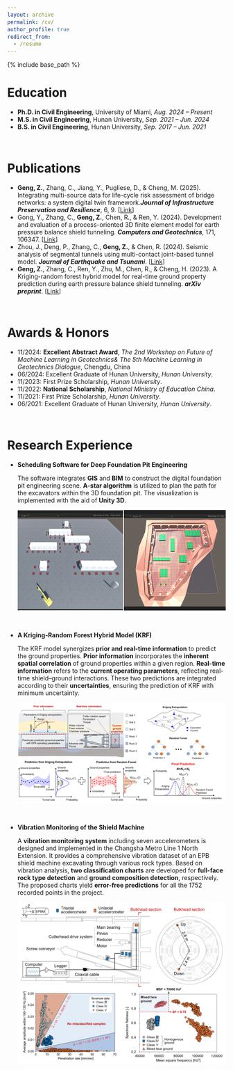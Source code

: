 ```yaml
---
layout: archive
permalink: /cv/
author_profile: true
redirect_from:
  - /resume
---
```


{% include base_path %}

Education
======
- **Ph.D. in Civil Engineering**, University of Miami, *Aug. 2024 – Present*
- **M.S. in Civil Engineering**, Hunan University, *Sep. 2021 – Jun. 2024*
- **B.S. in Civil Engineering**, Hunan University, *Sep. 2017 – Jun. 2021*

<br/>

Publications
======
* **Geng, Z.**, Zhang, C., Jiang, Y., Pugliese, D., & Cheng, M. (2025). Integrating multi-source data for life-cycle risk assessment of bridge networks: a system digital twin framework.***Journal of Infrastructure Preservation and Resilience***, 6, 9. [[Link]((https://link.springer.com/article/10.1186/s43065-025-00121-7))]
* Gong, Y., Zhang, C., **Geng, Z.**, Chen, R., & Ren, Y. (2024). Development and evaluation of a process-oriented 3D finite element model for earth pressure balance shield tunneling.
   ***Computers and Geotechnics***, 171, 106347. [[Link](https://www.sciencedirect.com/science/article/pii/S0266352X24002830)]
* Zhou, J., Deng, P., Zhang, C., **Geng, Z.**, & Chen, R. (2024). Seismic analysis of segmental tunnels using multi-contact joint-based tunnel model. ***Journal of Earthquake and Tsunami***. [[Link](https://www.sciencedirect.com/science/article/pii/S0266352X24002830)]
* **Geng, Z.**, Zhang, C., Ren, Y., Zhu, M., Chen, R., & Cheng, H. (2023). A Kriging-random forest hybrid model for real-time ground property prediction during earth pressure balance shield 
   tunneling. ***arXiv preprint***. [[Link]((https://arxiv.org/abs/2305.05128))]

<br/>

Awards & Honors
======
* 11/2024: **Excellent Abstract Award**, *The 2nd Workshop on Future of Machine Learning in Geotechnics& The 5th Machine Learning in Geotechnics Dialogue*, Chengdu, China
* 06/2024: Excellent Graduate of Hunan University, *Hunan University*.
* 11/2023: First Prize Scholarship, *Hunan University*.
* 11/2022: **National Scholarship**, *National Ministry of Education China*.
* 11/2021: First Prize Scholarship, *Hunan University*.
* 06/2021: Excellent Graduate of Hunan University, *Hunan University*.

<br/>

Research Experience
======
- **Scheduling Software for Deep Foundation Pit Engineering**

    The software integrates **GIS** and **BIM** to construct the digital foundation pit engineering scene. **A-star algorithm** is utilized to plan the path for the excavators within the 3D foundation pit. The visualization is implemented with the aid of **Unity 3D**.
    <p align="center">
      <img src="/images/DeepFoundation.png" width="600"  alt="Path Planning Software" />
    </p>

<br/>

- **A Kriging-Random Forest Hybrid Model (KRF)**

    The KRF model synergizes **prior and real-time information** to predict the ground properties. **Prior information** incorporates the **inherent spatial correlation** of ground properties within a given region. **Real-time information** refers to the **current operating parameters**, reflecting real-time shield–ground interactions. These two predictions are integrated according to their **uncertainties**, ensuring the prediction of KRF with minimum uncertainty. 
    <p align="center">
      <img src="/images/KRF_2.png" width="750" alt="Kriging-Random Forest Hybrid Model" />
    </p>

<br/>

- **Vibration Monitoring of the Shield Machine**

    A **vibration monitoring system** including seven accelerometers is designed and implemented in the Changsha Metro Line 1 North Extension. It provides a comprehensive vibration dataset of an EPB shield machine excavating through various rock types. Based on vibration analysis, **two classification charts** are developed for **full-face rock type detection** and **ground composition detection**, respectively. The proposed charts yield **error-free predictions** for all the 1752 recorded points in the project.

    <p align="center">
      <img src="/images/Vibration.png" width="750" alt="Vibration-based Classification Charts" />
    </p>


